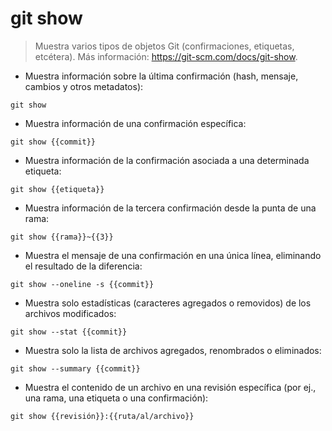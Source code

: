 # git show

> Muestra varios tipos de objetos Git (confirmaciones, etiquetas, etcétera).
> Más información: <https://git-scm.com/docs/git-show>.

- Muestra información sobre la última confirmación (hash, mensaje, cambios y otros metadatos):

`git show`

- Muestra información de una confirmación específica:

`git show {{commit}}`

- Muestra información de la confirmación asociada a una determinada etiqueta:

`git show {{etiqueta}}`

- Muestra información de la tercera confirmación desde la punta de una rama:

`git show {{rama}}~{{3}}`

- Muestra el mensaje de una confirmación en una única línea, eliminando el resultado de la diferencia:

`git show --oneline -s {{commit}}`

- Muestra solo estadísticas (caracteres agregados o removidos) de los archivos modificados:

`git show --stat {{commit}}`

- Muestra solo la lista de archivos agregados, renombrados o eliminados:

`git show --summary {{commit}}`

- Muestra el contenido de un archivo en una revisión específica (por ej., una rama, una etiqueta o una confirmación):

`git show {{revisión}}:{{ruta/al/archivo}}`
